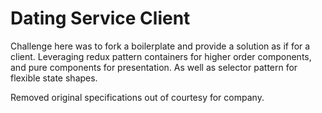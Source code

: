 # Dating Service Client

Challenge here was to fork a boilerplate and provide a solution as if for a client. Leveraging redux pattern containers for higher order components, and pure components for presentation. As well as selector pattern for flexible state shapes.

Removed original specifications out of courtesy for company.